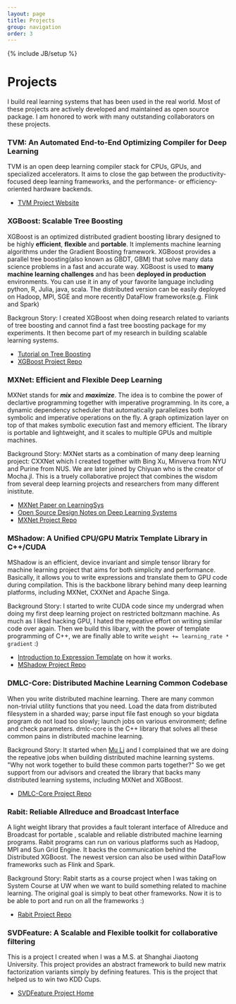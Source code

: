 ```yaml
---
layout: page
title: Projects
group: navigation
order: 3
---
```

{% include JB/setup %}

# Projects

I build real learning systems that has been used in the real world.
Most of these projects are actively developed and maintained as open source package.
I am honored to work with many outstanding collaborators on these projects.

### TVM: An Automated End-to-End Optimizing Compiler for Deep Learning
TVM is an open deep learning compiler stack for CPUs, GPUs, and specialized accelerators. It aims to close the gap between the productivity-focused deep learning frameworks, and the performance- or efficiency-oriented hardware backends.

- [TVM Project Website](https://tvm.ai)

### XGBoost: Scalable Tree Boosting

XGBoost is an optimized distributed gradient boosting library designed to be highly **efficient**, **flexible** and **portable**. It implements machine learning algorithms under the Gradient Boosting framework. XGBoost provides a parallel tree boosting(also known as GBDT, GBM) that solve many data science problems in a fast and accurate way. XGBoost is used to **many machine learning challenges** and has been **deployed in production** environments.
You can use it in any of your favorite language including python, R, Julia, java, scala. The distributed version can be easily deployed on
Hadoop, MPI, SGE and more recently DataFlow frameworks(e.g. Flink and Spark)

Backgroun Story: I created XGBoost when doing research related to variants of tree boosting and cannot find a fast tree boosting package for my experiments. It then become part of my research in building scalable learning systems.

- [Tutorial on Tree Boosting](https://xgboost.readthedocs.io/en/latest/tutorials/model.html)
- [XGBoost Project Repo](https://github.com/dmlc/xgboost)

### MXNet: Efficient and Flexible Deep Learning

MXNet stands for ***mix*** and ***maximize***. The idea is to combine the power of declartive programming
together with imperative programming. In its core, a dynamic dependency scheduler that automatically parallelizes both symbolic and imperative operations on the fly. A graph optimization layer on top of that makes symbolic execution fast and memory efficient. The library is portable and lightweight, and it scales to multiple GPUs and multiple machines.

Background Story: MXNet starts as a combination of many deep learning project: CXXNet which I created together with Bing Xu, Minverva from NYU and Purine from NUS. We are later joined by Chiyuan who is the creator of Mocha.jl. This is a truely collaborative project that combines the wisdom from several deep learning projects and researchers from many different inistitute.

- [MXNet Paper on LearningSys](data/pdf/mxnet-learningsys.pdf)
- [Open Source Design Notes on Deep Learning Systems](http://mxnet.io/architecture/index.html)
- [MXNet Project Repo](https://github.com/dmlc/mxnet)


### MShadow:  A Unified CPU/GPU Matrix Template Library in C++/CUDA
MShadow is an efficient, device invariant and simple tensor library for machine learning project that aims for both simplicity and performance.
Basically, it allows you to write expressions and translate them to GPU code during compilation.
This is the backbone library behind many deep learning platforms, including MXNet, CXXNet and Apache Singa.

Background Story: I started to write CUDA code since my undergrad when doing my first deep learning project on restricted boltzmann machine.
As much as I liked hacking GPU, I hated the repeative effort on writing similar code over again.
Then we build this libary, with the power of template programming of C++, we are finally able to write ```weight += learning_rate * gradient``` :)

- [Introduction to Expression Template](https://github.com/dmlc/mshadow/tree/master/guide/exp-template/README.md) on how it works.
- [MShadow Project Repo](https://github.com/dmlc/rabit)

### DMLC-Core: Distributed Machine Learning Common Codebase
When you write distributed machine learning. There are many common non-trivial utility functions that you need.
Load the data from distributed filesystem in a sharded way; parse input file fast enough so your bigdata program
do not load too slowly; launch jobs on various environment; define and check parameters.
dmlc-core is the C++ library that solves all these common pains in distributed machine learning.

Background Story: It started when [Mu Li](http://www.cs.cmu.edu/~muli/) and I complained that we are doing the repeative jobs
when building distributed machine learning systems. "Why not work together to build these common parts together?"
So we get support from our advisors and created the library that backs many distributed learning systems, including MXNet and XGBoost.

- [DMLC-Core Project Repo](https://github.com/dmlc/dmlc-core)

### Rabit: Reliable Allreduce and Broadcast Interface
A light weight library that provides a fault tolerant interface of Allreduce and Broadcast for portable , scalable and reliable distributed machine learning programs. Rabit programs can run on various platforms such as Hadoop, MPI and Sun Grid Engine.
It backs the communication behind the Distributed XGBoost.
The newest version can also be used within DataFlow frameworks such as Flink and Spark.

Background Story: Rabit starts as a course project when I was taking on System Course at UW when we want to
build something related to machine learning. The original goal is simply to beat other frameworks.
Now it is to be able to port and run on all the frameworks :)

- [Rabit Project Repo](https://github.com/dmlc/rabit)

### SVDFeature: A Scalable and Flexible toolkit for collaborative filtering
This is a project I created when I was a M.S. at Shanghai Jiaotong University.
This project provides an abstract framework to build new matrix factorization variants simply by defining features.
This is the project that helped us to win two KDD Cups.

- [SVDFeature Project Home](http://svdfeature.apexlab.org)
